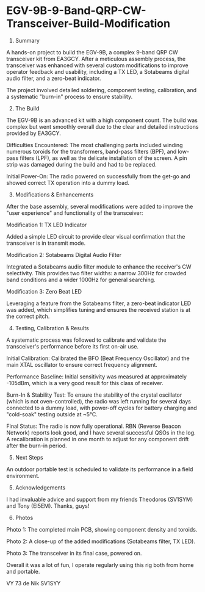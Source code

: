 # EGV-9B-9-Band-QRP-CW-Transceiver-Build-Modification

1. Summary

A hands-on project to build the EGV-9B, a complex 9-band QRP CW transceiver kit from EA3GCY. After a meticulous assembly process, the transceiver was enhanced with several custom modifications to improve operator feedback and usability, including a TX LED, a Sotabeams digital audio filter, and a zero-beat indicator.

The project involved detailed soldering, component testing, calibration, and a systematic "burn-in" process to ensure stability.

2. The Build

The EGV-9B is an advanced kit with a high component count. The build was complex but went smoothly overall due to the clear and detailed instructions provided by EA3GCY.

Difficulties Encountered: The most challenging parts included winding numerous toroids for the transformers, band-pass filters (BPF), and low-pass filters (LPF), as well as the delicate installation of the screen. A pin strip was damaged during the build and had to be replaced.

Initial Power-On: The radio powered on successfully from the get-go and showed correct TX operation into a dummy load.

3. Modifications & Enhancements

After the base assembly, several modifications were added to improve the "user experience" and functionality of the transceiver:

Modification 1: TX LED Indicator

Added a simple LED circuit to provide clear visual confirmation that the transceiver is in transmit mode.

Modification 2: Sotabeams Digital Audio Filter

Integrated a Sotabeams audio filter module to enhance the receiver's CW selectivity. This provides two filter widths: a narrow 300Hz for crowded band conditions and a wider 1000Hz for general searching.

Modification 3: Zero Beat LED

Leveraging a feature from the Sotabeams filter, a zero-beat indicator LED was added, which simplifies tuning and ensures the received station is at the correct pitch.

4. Testing, Calibration & Results

A systematic process was followed to calibrate and validate the transceiver's performance before its first on-air use.

Initial Calibration: Calibrated the BFO (Beat Frequency Oscillator) and the main XTAL oscillator to ensure correct frequency alignment.

Performance Baseline: Initial sensitivity was measured at approximately -105dBm, which is a very good result for this class of receiver.

Burn-In & Stability Test: To ensure the stability of the crystal oscillator (which is not oven-controlled), the radio was left running for several days connected to a dummy load, with power-off cycles for battery charging and "cold-soak" testing outside at ~5°C.

Final Status: The radio is now fully operational. RBN (Reverse Beacon Network) reports look good, and I have several successful QSOs in the log. A recalibration is planned in one month to adjust for any component drift after the burn-in period.

5. Next Steps

An outdoor portable test is scheduled to validate its performance in a field environment.

5. Acknowledgements

I had invaluable advice and support from my friends Theodoros (SV1SYM) and Tony (EI5EM). Thanks, guys!

6. Photos

Photo 1: The completed main PCB, showing component density and toroids.

Photo 2: A close-up of the added modifications (Sotabeams filter, TX LED).

Photo 3: The transceiver in its final case, powered on.

Overall it was a lot of fun, I operate regularly using this rig both from home and portable.

VY 73 de Nik SV1SYY
